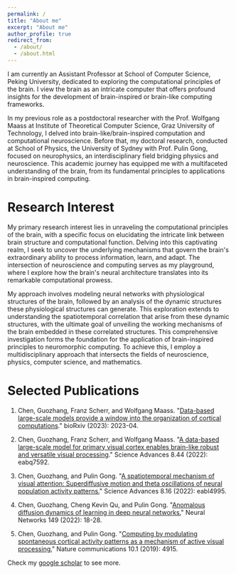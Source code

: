 ```yaml
---
permalink: /
title: "About me"
excerpt: "About me"
author_profile: true
redirect_from: 
  - /about/
  - /about.html
---
```



I am currently an Assistant Professor at School of Computer Science, Peking University, dedicated to exploring the computational principles of the brain. I view the brain as an intricate computer that offers profound insights for the development of brain-inspired or brain-like computing frameworks. 

In my previous role as a postdoctoral researcher with the Prof. Wolfgang Maass at Institute of Theoretical Computer Science, Graz University of Technology, I delved into brain-like/brain-inspired computation and computational neuroscience. Before that, my doctoral research, conducted at School of Physics, the University of Sydney with Prof. Pulin Gong, focused on neurophysics, an interdisciplinary field bridging physics and neuroscience. This academic journey has equipped me with a multifaceted understanding of the brain, from its fundamental principles to applications in brain-inspired computing.

Research Interest
======
My primary research interest lies in unraveling the computational principles of the brain, with a specific focus on elucidating the intricate link between brain structure and computational function. Delving into this captivating realm, I seek to uncover the underlying mechanisms that govern the brain's extraordinary ability to process information, learn, and adapt. The intersection of neuroscience and computing serves as my playground, where I explore how the brain's neural architecture translates into its remarkable computational prowess.

My approach involves modeling neural networks with physiological structures of the brain, followed by an analysis of the dynamic structures these physiological structures can generate. This exploration extends to understanding the spatiotemporal correlation that arise from these dynamic structures, with the ultimate goal of unveiling the working mechanisms of the brain embedded in these correlated structures. This comprehensive investigation forms the foundation for the application of brain-inspired principles to neuromorphic computing. To achieve this, I employ a multidisciplinary approach that intersects the fields of neuroscience, physics, computer science, and mathematics. 

Selected Publications
======
1. Chen, Guozhang, Franz Scherr, and Wolfgang Maass. "[Data-based large-scale models provide a window into the organization of cortical computations](https://www.biorxiv.org/content/10.1101/2023.04.28.538662v3.abstract)." bioRxiv (2023): 2023-04.

2. Chen, Guozhang, Franz Scherr, and Wolfgang Maass. "[A data-based large-scale model for primary visual cortex enables brain-like robust and versatile visual processing](https://www.science.org/doi/full/10.1126/sciadv.abq7592)." Science Advances 8.44 (2022): eabq7592.

3. Chen, Guozhang, and Pulin Gong. "[A spatiotemporal mechanism of visual attention: Superdiffusive motion and theta oscillations of neural population activity patterns.](https://www.science.org/doi/full/10.1126/sciadv.abl4995)" Science Advances 8.16 (2022): eabl4995.

4. Chen, Guozhang, Cheng Kevin Qu, and Pulin Gong. "[Anomalous diffusion dynamics of learning in deep neural networks.](https://www.sciencedirect.com/science/article/pii/S0893608022000296)" Neural Networks 149 (2022): 18-28.

5. Chen, Guozhang, and Pulin Gong. "[Computing by modulating spontaneous cortical activity patterns as a mechanism of active visual processing.](https://www.nature.com/articles/s41467-019-12918-8)" Nature communications 10.1 (2019): 4915.

Check my [google scholar](https://scholar.google.com/citations?user=bj356J0AAAAJ&hl=en) to see more.
